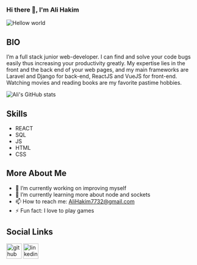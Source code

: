 ### Hi there 👋, I'm Ali Hakim

 <img src='https://raw.githubusercontent.com/sagar-viradiya/sagar-viradiya/master/resources/banner.png' alt='Hellow world' >

## BIO
I’m a full stack junior web-developer. I can find and solve your code bugs easily thus increasing your productivity greatly. My expertise lies in the front and the back end of your web pages, and my main frameworks are Laravel and Django for back-end, ReactJS and VueJS for front-end. Watching movies and reading books are my favorite pastime hobbies.

![Ali's GitHub stats](https://github-readme-stats.vercel.app/api?username=alihakim773&theme=transparent&show_icons=true) 

## Skills
- REACT
- SQL
- JS
- HTML
- CSS

## More About Me
- 🔭 I’m currently working on improving myself 
- 🌱 I’m currently learning more about node and sockets
- 📫 How to reach me: AliHakim7732@gmail.com 
- ⚡ Fun fact: I love to play games

## Social Links
  [<img src='https://cdn.jsdelivr.net/npm/simple-icons@3.0.1/icons/github.svg' alt='github' height='40'>](https://github.com/https://github.com/AliHakim773)  [<img src='https://cdn.jsdelivr.net/npm/simple-icons@3.0.1/icons/linkedin.svg' alt='linkedin' height='40'>](https://www.linkedin.com/in/https://www.linkedin.com/in/ali-hakim-923657227//)  
